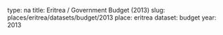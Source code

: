 type: na
title: Eritrea / Government Budget (2013)
slug: places/eritrea/datasets/budget/2013
place: eritrea
dataset: budget
year: 2013
